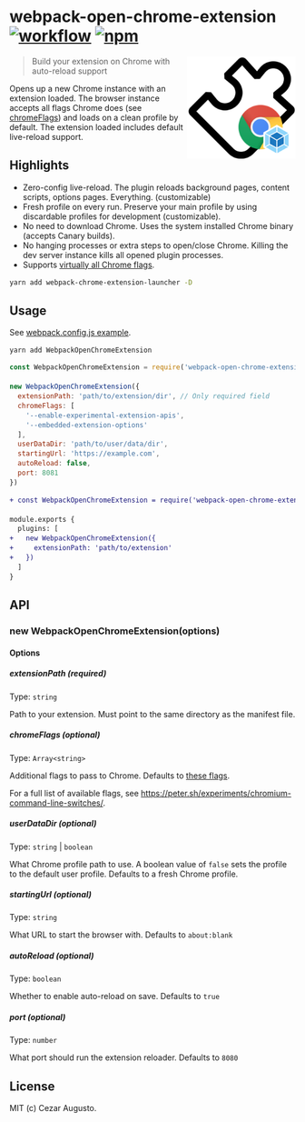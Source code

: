[action-image]: https://github.com/cezaraugusto/webpack-open-chrome-extension/workflows/CI/badge.svg
[action-url]: https://github.com/cezaraugusto/webpack-open-chrome-extension/actions
[npm-image]: https://img.shields.io/npm/v/webpack-open-chrome-extension.svg
[npm-url]: https://npmjs.org/package/webpack-open-chrome-extension
# webpack-open-chrome-extension [![workflow][action-image]][action-url] [![npm][npm-image]][npm-url]

<img src="./logo.png" align=right height=180>

> Build your extension on Chrome with auto-reload support

Opens up a new Chrome instance with an extension loaded. The browser instance accepts all flags Chrome does (see [chromeFlags](#chromeFlags)) and loads on a clean profile by default. The extension loaded includes default live-reload support.

## Highlights

* Zero-config live-reload. The plugin reloads background pages, content scripts, options pages. Everything. (customizable)
* Fresh profile on every run. Preserve your main profile by using discardable profiles for development (customizable).
* No need to download Chrome. Uses the system installed Chrome binary (accepts Canary builds).
* No hanging processes or extra steps to open/close Chrome. Killing the dev server instance kills all opened plugin processes.
* Supports [virtually all Chrome flags](https://peter.sh/experiments/chromium-command-line-switches/).

```bash
yarn add webpack-chrome-extension-launcher -D
```

## Usage

See [webpack.config.js example](./fixtures/webpack.config.js).

```
yarn add WebpackOpenChromeExtension
```

```js
const WebpackOpenChromeExtension = require('webpack-open-chrome-extension')

new WebpackOpenChromeExtension({
  extensionPath: 'path/to/extension/dir', // Only required field
  chromeFlags: [
    '--enable-experimental-extension-apis',
    '--embedded-extension-options'
  ],
  userDataDir: 'path/to/user/data/dir',
  startingUrl: 'https://example.com',
  autoReload: false,
  port: 8081
})
```

```diff
+ const WebpackOpenChromeExtension = require('webpack-open-chrome-extension')

module.exports {
  plugins: [
+   new WebpackOpenChromeExtension({
+     extensionPath: 'path/to/extension'
+   })
  ]
}

```

## API

### new WebpackOpenChromeExtension(options)

#### Options

##### extensionPath (required)

Type: `string`

Path to your extension. Must point to the same directory as the manifest file.

##### chromeFlags (optional)

Type: `Array<string>`

Additional flags to pass to Chrome. Defaults to [these flags](https://github.com/GoogleChrome/chrome-launcher/blob/master/src/flags.ts).

For a full list of available flags, see https://peter.sh/experiments/chromium-command-line-switches/.

##### userDataDir (optional)

Type: `string` | `boolean`

What Chrome profile path to use. A boolean value of `false` sets the profile to the default user profile. Defaults to a fresh Chrome profile.

##### startingUrl (optional)

Type: `string`

What URL to start the browser with. Defaults to `about:blank`

##### autoReload (optional)

Type: `boolean`

Whether to enable auto-reload on save. Defaults to `true`

##### port (optional)

Type: `number`

What port should run the extension reloader. Defaults to `8080`

## License

MIT (c) Cezar Augusto.
